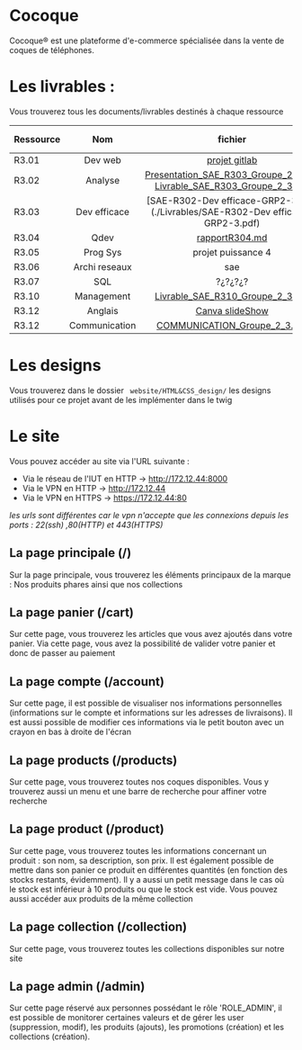 # Cocoque

Cocoque® est une plateforme d'e-commerce spécialisée dans la vente de coques de téléphones.

# Les livrables :

Vous trouverez tous les documents/livrables destinés à chaque ressource 

| Ressource | Nom | fichier | Date rendu |
| :---         | :---:    |:---:    | ---:          |
| R3.01       | Dev web   | [projet gitlab](https://gitlab.univ-nantes.fr/E232643Y/sae2-3_symfony)       | 15/01/25 |
| R3.02       | Analyse   | [Presentation_SAE_R303_Groupe_2_3.pdf](./Livrables/Presentation_SAE_R303_Groupe_2_3.pdf) <br> [Livrable_SAE_R303_Groupe_2_3.pdf](./Livrables/Livrable_SAE_R303_Groupe_2_3.pdf) | 10/01/25 |
| R3.03       | Dev efficace   | [SAE-R302-Dev efficace-GRP2-3.pdf](./Livrables/SAE-R302-Dev efficace-GRP2-3.pdf)        | 17/01/25 |
| R3.04       | Qdev   | [rapportR304.md](./Livrables/rapportR304.md)| 09/01/25 |
| R3.05       | Prog Sys   | projet puissance 4       | 18/12/24 |
| R3.06       | Archi reseaux   | sae | 17/01/25 |
| R3.07       | SQL   | ?¿?¿?¿? | ??/??/?? |
| R3.10       | Management    | [Livrable_SAE_R310_Groupe_2_3.pdf](./Livrables/Livrable_SAE_R310_Groupe_2_3.pdf) | ???? |
| R3.12       | Anglais    | [Canva slideShow ](https://www.canva.com/design/DAGcLR9wNrk/8fjBhpeYvQGqaqxV6_AFxw/view?utm_content=DAGcLR9wNrk&utm_campaign=designshare&utm_medium=link2&utm_source=uniquelinks&utlId=haca2248d0c) | 17/01/25 |
| R3.12       | Communication    | [COMMUNICATION_Groupe_2_3.pdf ](./Livrables/COMMUNICATION_Groupe_2_3.pdf) | 17/01/25 |




# Les designs

Vous trouverez dans le dossier ` website/HTML&CSS_design/` les designs utilisés pour ce projet avant de les implémenter dans le twig

# Le site

Vous pouvez accéder au site via l'URL suivante :
- Via le réseau de l'IUT en HTTP -> http://172.12.44:8000
- Via le VPN en HTTP -> http://172.12.44
- Via le VPN en HTTPS -> https://172.12.44:80

*les urls sont différentes car le vpn n'accepte que les connexions depuis les ports : 22(ssh) ,80(HTTP) et 443(HTTPS)*

## La page principale (/)

Sur la page principale, vous trouverez les éléments principaux de la marque : Nos produits phares ainsi que nos collections

## La page panier (/cart)

Sur cette page, vous trouverez les articles que vous avez ajoutés dans votre panier. Via cette page, vous avez la possibilité de valider votre panier et donc de passer au paiement

## La page compte (/account)

Sur cette page, il est possible de visualiser nos informations personnelles (informations sur le compte et informations sur les adresses de livraisons). Il est aussi possible de modifier ces informations via le petit bouton avec un crayon en bas à droite de l'écran

## La page products (/products)

Sur cette page, vous trouverez toutes nos coques disponibles. Vous y trouverez aussi un menu et une barre de recherche pour affiner votre recherche 

## La page product (/product)

Sur cette page, vous trouverez toutes les informations concernant un produit : son nom, sa description, son prix. Il est également possible de mettre dans son panier ce produit en différentes quantités (en fonction des stocks restants, évidemment). Il y a aussi un petit message dans le cas où le stock est inférieur à 10 produits ou que le stock est vide. Vous pouvez aussi accéder aux produits de la même collection

## La page collection (/collection)

Sur cette page, vous trouverez toutes les collections disponibles sur notre site

## La page admin (/admin)

Sur cette page réservé aux personnes possédant le rôle 'ROLE_ADMIN', il est possible de monitorer certaines valeurs et de gérer les user (suppression, modif), les produits (ajouts), les promotions (création) et les collections (création).
